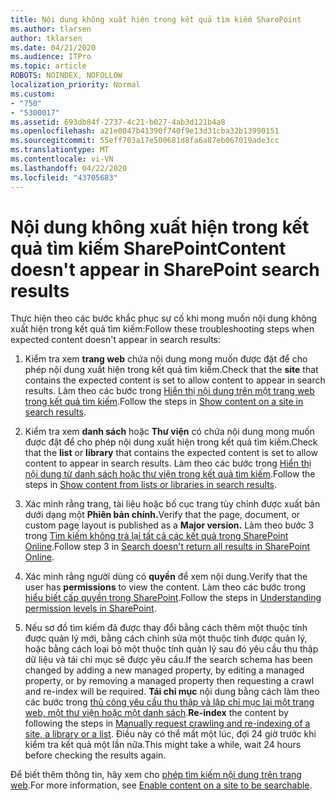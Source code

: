 ```yaml
---
title: Nội dung không xuất hiện trong kết quả tìm kiếm SharePoint
ms.author: tlarsen
author: tklarsen
ms.date: 04/21/2020
ms.audience: ITPro
ms.topic: article
ROBOTS: NOINDEX, NOFOLLOW
localization_priority: Normal
ms.custom:
- "750"
- "5300017"
ms.assetid: 693db84f-2737-4c21-b027-4ab3d121b4a8
ms.openlocfilehash: a21e0047b41390f740f9e13d31cba32b13990151
ms.sourcegitcommit: 55eff703a17e500681d8fa6a87eb067019ade3cc
ms.translationtype: MT
ms.contentlocale: vi-VN
ms.lasthandoff: 04/22/2020
ms.locfileid: "43705683"
---
```

# <a name="content-doesnt-appear-in-sharepoint-search-results"></a><span data-ttu-id="092c8-102">Nội dung không xuất hiện trong kết quả tìm kiếm SharePoint</span><span class="sxs-lookup"><span data-stu-id="092c8-102">Content doesn't appear in SharePoint search results</span></span>

<span data-ttu-id="092c8-103">Thực hiện theo các bước khắc phục sự cố khi mong muốn nội dung không xuất hiện trong kết quả tìm kiếm:</span><span class="sxs-lookup"><span data-stu-id="092c8-103">Follow these troubleshooting steps when expected content doesn't appear in search results:</span></span>
  
1. <span data-ttu-id="092c8-104">Kiểm tra xem **trang web** chứa nội dung mong muốn được đặt để cho phép nội dung xuất hiện trong kết quả tìm kiếm.</span><span class="sxs-lookup"><span data-stu-id="092c8-104">Check that the **site** that contains the expected content is set to allow content to appear in search results.</span></span> <span data-ttu-id="092c8-105">Làm theo các bước trong [Hiển thị nội dung trên một trang web trong kết quả tìm kiếm](https://docs.microsoft.com/sharepoint/make-site-content-searchable#show-content-on-a-site-in-search-results).</span><span class="sxs-lookup"><span data-stu-id="092c8-105">Follow the steps in [Show content on a site in search results](https://docs.microsoft.com/sharepoint/make-site-content-searchable#show-content-on-a-site-in-search-results).</span></span>

2. <span data-ttu-id="092c8-106">Kiểm tra xem **danh sách** hoặc **Thư viện** có chứa nội dung mong muốn được đặt để cho phép nội dung xuất hiện trong kết quả tìm kiếm.</span><span class="sxs-lookup"><span data-stu-id="092c8-106">Check that the **list** or **library** that contains the expected content is set to allow content to appear in search results.</span></span> <span data-ttu-id="092c8-107">Làm theo các bước trong [Hiển thị nội dung từ danh sách hoặc thư viện trong kết quả tìm kiếm](https://docs.microsoft.com/sharepoint/make-site-content-searchable#show-content-from-lists-or-libraries-in-search-results).</span><span class="sxs-lookup"><span data-stu-id="092c8-107">Follow the steps in [Show content from lists or libraries in search results](https://docs.microsoft.com/sharepoint/make-site-content-searchable#show-content-from-lists-or-libraries-in-search-results).</span></span>

3. <span data-ttu-id="092c8-108">Xác minh rằng trang, tài liệu hoặc bố cục trang tùy chỉnh được xuất bản dưới dạng một **Phiên bản chính.**</span><span class="sxs-lookup"><span data-stu-id="092c8-108">Verify that the page, document, or custom page layout is published as a **Major version.**</span></span> <span data-ttu-id="092c8-109">Làm theo bước 3 trong [Tìm kiếm không trả lại tất cả các kết quả trong SharePoint Online](https://go.microsoft.com/fwlink/?linkid=874525).</span><span class="sxs-lookup"><span data-stu-id="092c8-109">Follow step 3 in [Search doesn't return all results in SharePoint Online](https://go.microsoft.com/fwlink/?linkid=874525).</span></span>

4. <span data-ttu-id="092c8-110">Xác minh rằng người dùng có **quyền** để xem nội dung.</span><span class="sxs-lookup"><span data-stu-id="092c8-110">Verify that the user has **permissions** to view the content.</span></span> <span data-ttu-id="092c8-111">Làm theo các bước trong [hiểu biết cấp quyền trong SharePoint](https://docs.microsoft.com/sharepoint/understanding-permission-levels).</span><span class="sxs-lookup"><span data-stu-id="092c8-111">Follow the steps in [Understanding permission levels in SharePoint](https://docs.microsoft.com/sharepoint/understanding-permission-levels).</span></span>
    
5. <span data-ttu-id="092c8-112">Nếu sơ đồ tìm kiếm đã được thay đổi bằng cách thêm một thuộc tính được quản lý mới, bằng cách chỉnh sửa một thuộc tính được quản lý, hoặc bằng cách loại bỏ một thuộc tính quản lý sau đó yêu cầu thu thập dữ liệu và tái chỉ mục sẽ được yêu cầu.</span><span class="sxs-lookup"><span data-stu-id="092c8-112">If the search schema has been changed by adding a new managed property, by editing a managed property, or by removing a managed property then requesting a crawl and re-index will be required.</span></span> <span data-ttu-id="092c8-113">**Tái chỉ mục** nội dung bằng cách làm theo các bước trong [thủ công yêu cầu thu thập và lập chỉ mục lại một trang web, một thư viện hoặc một danh sách](https://docs.microsoft.com/sharepoint/crawl-site-content).</span><span class="sxs-lookup"><span data-stu-id="092c8-113">**Re-index** the content by following the steps in [Manually request crawling and re-indexing of a site, a library or a list](https://docs.microsoft.com/sharepoint/crawl-site-content).</span></span> <span data-ttu-id="092c8-114">Điều này có thể mất một lúc, đợi 24 giờ trước khi kiểm tra kết quả một lần nữa.</span><span class="sxs-lookup"><span data-stu-id="092c8-114">This might take a while, wait 24 hours before checking the results again.</span></span>

<span data-ttu-id="092c8-115">Để biết thêm thông tin, hãy xem cho [phép tìm kiếm nội dung trên trang web](https://docs.microsoft.com/sharepoint/make-site-content-searchable).</span><span class="sxs-lookup"><span data-stu-id="092c8-115">For more information, see [Enable content on a site to be searchable](https://docs.microsoft.com/sharepoint/make-site-content-searchable).</span></span> 
  
